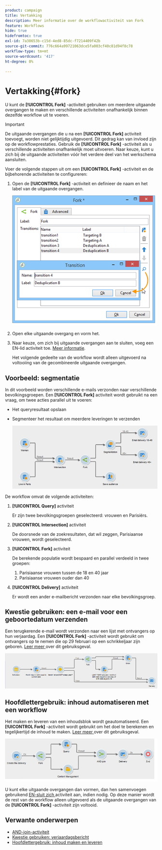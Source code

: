 ```yaml
---
product: campaign
title: Vertakking
description: Meer informatie over de workflowactiviteit van Fork
feature: Workflows
hide: true
hidefromtoc: true
exl-id: 7a38653b-c15d-4ed8-85dc-f7214409f42b
source-git-commit: 776c664a99721063dce5fa003cf40c81d94f8c78
workflow-type: tm+mt
source-wordcount: '417'
ht-degree: 0%

---
```


# Vertakking{#fork}



U kunt de **[!UICONTROL Fork]** -activiteit gebruiken om meerdere uitgaande overgangen te maken en verschillende activiteiten onafhankelijk binnen dezelfde workflow uit te voeren.

>[!IMPORTANT]
>
>De uitgaande overgangen die u na een **[!UICONTROL Fork]** activiteit toevoegt, worden niet gelijktijdig uitgevoerd. Dit gedrag kan van invloed zijn op de workflowprestaties. Gebruik de **[!UICONTROL Fork]** -activiteit als u verschillende activiteiten onafhankelijk moet uitvoeren. Naar keuze, kunt u zich bij de uitgaande activiteiten vóór het verdere deel van het werkschema aansluiten.

Voer de volgende stappen uit om een **[!UICONTROL Fork]** -activiteit en de bijbehorende activiteiten te configureren:

1. Open de **[!UICONTROL Fork]** -activiteit en definieer de naam en het label van de uitgaande overgangen.

   ![](assets/s_user_segmentation_fork.png)

1. Open elke uitgaande overgang en vorm het.
1. Naar keuze, om zich bij uitgaande overgangen aan te sluiten, voeg een EN-lid activiteit toe. [Meer informatie](and-join.md).

   Het volgende gedeelte van de workflow wordt alleen uitgevoerd na voltooiing van de gecombineerde uitgaande overgangen.

## Voorbeeld: segmentatie

In dit voorbeeld worden verschillende e-mails verzonden naar verschillende bevolkingsgroepen. Een **[!UICONTROL Fork]** activiteit wordt gebruikt na een vraag, om twee acties parallel uit te voeren:

* Het queryresultaat opslaan
* Segmenteer het resultaat om meerdere leveringen te verzenden

  ![ de vorkactiviteit volgt de doorsnede van twee vragen en voorafgaat een activiteit van de lijstupdate en een gespleten activiteit.](assets/wkf_fork_example.png)

De workflow omvat de volgende activiteiten:

1. **[!UICONTROL Query]** activiteit

   Er zijn twee bevolkingsgroepen geselecteerd: vrouwen en Parisiërs.

1. **[!UICONTROL Intersection]** activiteit

   De doorsnede van de zoekresultaten, dat wil zeggen, Parisiaanse vrouwen, wordt geselecteerd.

1. **[!UICONTROL Fork]** activiteit

   De berekende populatie wordt bespaard en parallel verdeeld in twee groepen:

   1. Parisiaanse vrouwen tussen de 18 en 40 jaar
   1. Parisiaanse vrouwen ouder dan 40

1. **[!UICONTROL Delivery]** activiteit

   Er wordt een ander e-mailbericht verzonden naar elke bevolkingsgroep.

## Kwestie gebruiken: een e-mail voor een geboortedatum verzenden

Een terugkerende e-mail wordt verzonden naar een lijst met ontvangers op hun verjaardag. Een **[!UICONTROL Fork]** -activiteit wordt gebruikt om ontvangers op te nemen die op 29 februari op een schrikkeljaar zijn geboren. [ Leer meer ](sending-a-birthday-email.md) over dit gebruiksgeval.

![ de vorkactiviteit volgt een testactiviteit en voorafgaat twee vraagactiviteiten.](assets/birthday-workflow_usecase_1.png)

## Hoofdlettergebruik: inhoud automatiseren met een workflow

Het maken en leveren van een inhoudsblok wordt geautomatiseerd. Een **[!UICONTROL Fork]** -activiteit wordt gebruikt om het doel te berekenen en tegelijkertijd de inhoud te maken. [ Leer meer ](../../delivery/using/automating-via-workflows.md#creating-the-delivery-and-its-content) over dit gebruiksgeval.

![ de vorkactiviteit volgt een leveringsactiviteit en voorafgaat een vraagactiviteit en een activiteit van het inhoudsbeheer, die allebei door een EN-sluit zich aan bij activiteit worden aangesloten.](../../delivery/using/assets/d_ncs_content_workflow10.png)

U kunt elke uitgaande overgangen dan vormen, dan hen samenvoegen gebruikend [ EN-sluit zich ](and-join.md) activiteit aan, indien nodig. Op deze manier wordt de rest van de workflow alleen uitgevoerd als de uitgaande overgangen van de **[!UICONTROL Fork]** -activiteit zijn voltooid.

## Verwante onderwerpen

* [AND-join-activiteit](and-join.md)
* [Kwestie gebruiken: verjaardagsbericht](sending-a-birthday-email.md)
* [Hoofdlettergebruik: inhoud maken en leveren](../../delivery/using/automating-via-workflows.md#creating-the-delivery-and-its-content)